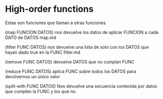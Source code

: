 # High-order functions
Estas son funciones que llaman a otras funciones.

(map FUNCION DATOS)
  nos devuelve los datos de aplicar FUNCION a cada DATO de DATOS
  map.md

(filter FUNC DATOS)
  nos devuelve una lista de solo con los DATOS que hayan dado true en la FUNC
  filter.md

(remove FUNC DATOS)
  devuelve DATOS que no cumplan FUNC

(reduce FUNC DATOS)
  aplica FUNC sobre todos los DATOS para devolvernos un único valor

(split-with FUNC DATOS)
  Nos devuelve una secuencia contenida por datos que cumplen la FUNC y los que no.
